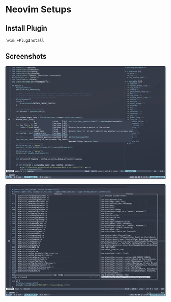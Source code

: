 # Neovim Setups

## Install Plugin

```sh
nvim +PlugInstall
```

## Screenshots

![nvim-lsp](../screenshots/dotfiles-nvim-lsp.png)

![nvim-telescope](../screenshots/dotfiles-nvim-telescope.png)
